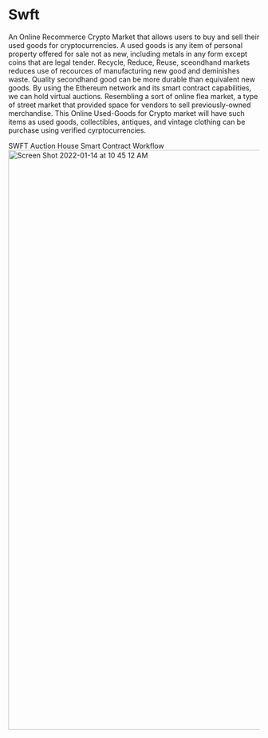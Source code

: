 # Swft
An Online Recommerce Crypto Market that allows users to buy and sell their used goods for cryptocurrencies. 
A used goods is any item of personal property offered for sale not as new, including metals in any form except coins that are legal tender.
Recycle, Reduce, Reuse, sceondhand markets reduces use of recources of manufacturing new good and deminishes waste. Quality secondhand good can be more durable than equivalent new goods.
By using the Ethereum network and its smart contract capabilities, we can hold virtual auctions. Resembling a sort of online flea market, a type of street market that provided space for vendors to sell previously-owned merchandise. 
This Online Used-Goods for Crypto market will have such items as used goods, collectibles, antiques, and vintage clothing can be purchase using verified cyrptocurrencies. 

SWFT Auction House Smart Contract Workflow
<img width="1160" alt="Screen Shot 2022-01-14 at 10 45 12 AM" src="https://user-images.githubusercontent.com/87771983/149561111-1e0f407a-99bd-4f9c-99bc-158a643eea33.png">

